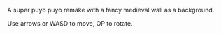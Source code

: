 A super puyo puyo remake with a fancy medieval wall as a background.

Use arrows or WASD to move, OP to rotate.